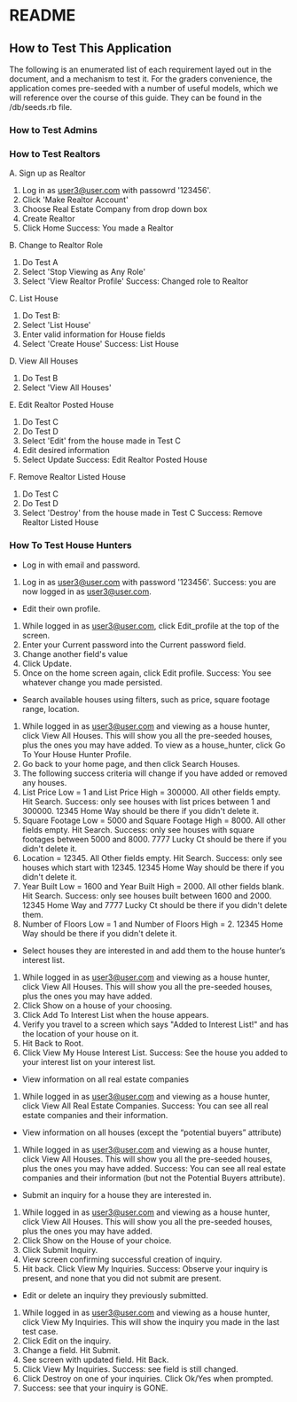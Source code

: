 # README
 
## How to Test This Application
The following is an enumerated list of each requirement layed out in the document, and a mechanism to test it. For the graders convenience, the application comes pre-seeded with a number of useful models, which we will reference over the course of this guide. They can be found in the /db/seeds.rb file.

### How to Test Admins

### How to Test Realtors
A. Sign up as Realtor
 1. Log in as user3@user.com with passowrd '123456'.
 2. Click 'Make Realtor Account'
 3. Choose Real Estate Company from drop down box
 4. Create Realtor
 5. Click Home
Success: You made a Realtor

B. Change to Realtor Role
 1. Do Test A
 2. Select 'Stop Viewing as Any Role'
 3. Select 'View Realtor Profile'
Success: Changed role to Realtor

C. List House
 1. Do Test B:
 2. Select 'List House'
 3. Enter valid information for House fields
 4. Select 'Create House'
Success: List House

D. View All Houses
 1. Do Test B
 2. Select 'View All Houses'

E. Edit Realtor Posted House
 1. Do Test C
 2. Do Test D
 3. Select 'Edit' from the house made in Test C
 4. Edit desired information
 5. Select Update
Success: Edit Realtor Posted House

F. Remove Realtor Listed House
 1. Do Test C
 2. Do Test D
 3. Select 'Destroy' from the house made in Test C
Success: Remove Realtor Listed House
 



### How To Test House Hunters
* Log in with email and password.
1. Log in as user3@user.com with password '123456'.
Success: you are now logged in as user3@user.com.

* Edit their own profile.
1. While logged in as user3@user.com, click Edit_profile at the top of the screen.
2. Enter your Current password into the Current password field. 
3. Change another field's value
4. Click Update.
5. Once on the home screen again, click Edit profile.
Success: You see whatever change you made persisted.

* Search available houses using filters, such as price, square footage range, location.
1. While logged in as user3@user.com and viewing as a house hunter, click View All Houses. This will show you all the pre-seeded houses, plus the ones you may have added. To view as a house_hunter, click Go To Your House Hunter Profile.
2. Go back to your home page, and then click Search Houses.
3. The following success criteria will change if you have added or removed any houses.
4. List Price Low = 1 and List Price High = 300000. All other fields empty. Hit Search.
Success: only see houses with list prices between 1 and 300000. 12345 Home Way should be there if you didn't delete it.
5. Square Footage Low = 5000 and Square Footage High = 8000. All other fields empty. Hit Search.
Success: only see houses with square footages between 5000 and 8000. 7777 Lucky Ct should be there if you didn't delete it.
6. Location = 12345. All Other fields empty. Hit Search.
Success: only see houses which start with 12345. 12345 Home Way should be there if you didn't delete it.
7. Year Built Low = 1600 and Year Built High = 2000. All other fields blank. Hit Search.
Success: only see houses built between 1600 and 2000. 12345 Home Way and 7777 Lucky Ct  should be there if you didn't delete them.
8. Number of Floors Low = 1 and Number of Floors High = 2. 12345 Home Way should be there if you didn't delete it.

* Select houses they are interested in and add them to the house hunter’s interest list.
1. While logged in as user3@user.com and viewing as a house hunter, click View All Houses. This will show you all the pre-seeded houses, plus the ones you may have added.
2. Click Show on a house of your choosing.
3. Click Add To Interest List when the house appears.
4. Verify you travel to a screen which says "Added to Interest List!" and has the location of your house on it.
5. Hit Back to Root.
6. Click View My House Interest List.
Success: See the house you added to your interest list on your interest list.

* View information on all real estate companies
1. While logged in as user3@user.com and viewing as a house hunter, click View All Real Estate Companies.
Success: You can see all real estate companies and their information.

* View information on all houses (except the “potential buyers” attribute)
1. While logged in as user3@user.com and viewing as a house hunter, click View All Houses. This will show you all the pre-seeded houses, plus the ones you may have added.
Success: You can see all real estate companies and their information (but not the Potential Buyers attribute).

* Submit an inquiry for a house they are interested in.
1. While logged in as user3@user.com and viewing as a house hunter, click View All Houses. This will show you all the pre-seeded houses, plus the ones you may have added.
2. Click Show on the House of your choice.
3. Click Submit Inquiry.
4. View screen confirming successful creation of inquiry.
5. Hit back. Click View My Inquiries.
Success: Observe your inquiry is present, and none that you did not submit are present.

* Edit or delete an inquiry they previously submitted.
1. While logged in as user3@user.com and viewing as a house hunter, click View My Inquiries. This will show the inquiry you made in the last test case.
2. Click Edit on the inquiry.
3. Change a field. Hit Submit.
4. See screen with updated field. Hit Back.
5. Click View My Inquiries. 
Success: see field is still changed.
6. Click Destroy on one of your inquiries. Click Ok/Yes when prompted.
7. Success: see that your inquiry is GONE.

